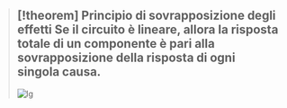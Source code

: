 > [!theorem] Principio di sovrapposizione degli effetti
> Se il circuito è lineare, allora la risposta totale di un componente è pari alla sovrapposizione della risposta di ogni singola causa.
> ---
> ![lg](Sovrapposizione.drawio.svg)